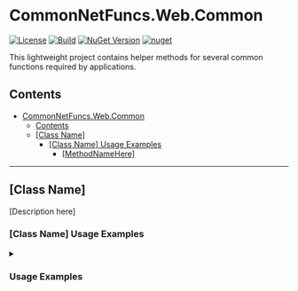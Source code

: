 # CommonNetFuncs.Web.Common

[![License](https://img.shields.io/github/license/NickScarpitti/common-net-funcs.svg)](http://opensource.org/licenses/MIT)
[![Build](https://github.com/NickScarpitti/common-net-funcs/actions/workflows/dotnet.yml/badge.svg)](https://github.com/NickScarpitti/common-net-funcs/actions/workflows/dotnet.yml)
[![NuGet Version](https://img.shields.io/nuget/v/CommonNetFuncs.Web.Common)](https://www.nuget.org/packages/CommonNetFuncs.Web.Common/)
[![nuget](https://img.shields.io/nuget/dt/CommonNetFuncs.Web.Common)](https://www.nuget.org/packages/CommonNetFuncs.Web.Common/)

This lightweight project contains helper methods for several common functions required by applications.

## Contents

- [CommonNetFuncs.Web.Common](#commonnetfuncswebcommon)
  - [Contents](#contents)
  - [\[Class Name\]](#class-name)
    - [\[Class Name\] Usage Examples](#class-name-usage-examples)
      - [\[MethodNameHere\]](#methodnamehere)

---

## [Class Name]

[Description here]

### [Class Name] Usage Examples

<details>
<summary><h3>Usage Examples</h3></summary>

#### [MethodNameHere]

[Method Description here]

```cs
//Code here
```

</details>
